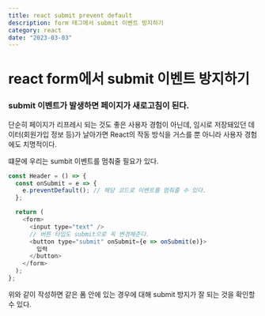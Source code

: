```yaml
---
title: react submit prevent default
description: form 태그에서 submit 이벤트 방지하기
category: react
date: "2023-03-03"
---
```


# react form에서 submit 이벤트 방지하기

### submit 이벤트가 발생하면 페이지가 새로고침이 된다.

단순히 페이지가 리프레시 되는 것도 좋은 사용자 경험이 아닌데, 임시로 저장돼있던 데이터(회원가입 정보 등)가 날아가면 React의 작동 방식을 거스를 뿐 아니라 사용자 경험에도 치명적이다.

떄문에 우리는 sumbit 이벤트를 멈춰줄 필요가 있다.

```javascript
const Header = () => {
  const onSubmit = e => {
    e.preventDefault(); // 해당 코드로 이벤트를 멈춰줄 수 있다.
  };

  return (
    <form>
      <input type="text" />
      // 버튼 타입도 submit으로 꼭 변경해준다.
      <button type="submit" onSubmit={e => onSubmit(e)}>
        입력
      </button>
    </form>
  );
};
```

위와 같이 작성하면 같은 폼 안에 있는 경우에 대해 submit 방지가 잘 되는 것을 확인할 수 있다.
